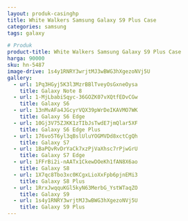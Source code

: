 ```yaml
---
layout: produk-casinghp
title: White Walkers Samsung Galaxy S9 Plus Case
categories: samsung
tags: galaxy

# Produk
product-title: White Walkers Samsung Galaxy S9 Plus Case
harga: 90000
sku: hn-5487
image-drive: 1s4y1RNRY3wrjtMJ3wBWG3hXgezoNVj5U
gallery:
  - url: 1Pq3HGyj5K3l3MzrBBlTveyOsGxneOysa
    title: Galaxy Note 8
  - url: 1-MjLbabiSqyc-36GOZK07vXQtfEDvCGw
    title: Galaxy S6
  - url: 13nMvAFa4JGcyrVQX39pWrDeIKAVMO7WK
    title: Galaxy S6 Edge
  - url: 10Gj3V75ZJKK1zTIbJsTwdE7jmQlar5XF
    title: Galaxy S6 Edge Plus
  - url: 176vo5T6yl3qBslUluYOGMVDd8xctCgQh
    title: Galaxy S7
  - url: 1BaPQvRvDrYaCk7xzPjVaXhsc7rPjwGrU
    title: Galaxy S7 Edge
  - url: 1FFrBi2i-nAATx1CkewDOeKh1fAN8X6ao
    title: Galaxy S8
  - url: 1X7qc8Tbo3xc0KCgxLioXxFpb6pjnEMi3
    title: Galaxy S8 Plus
  - url: 1RrxJwqquKGl5kyN63MerbG_YstWTaqZO
    title: Galaxy S9
  - url: 1s4y1RNRY3wrjtMJ3wBWG3hXgezoNVj5U
    title: Galaxy S9 Plus
---
```

